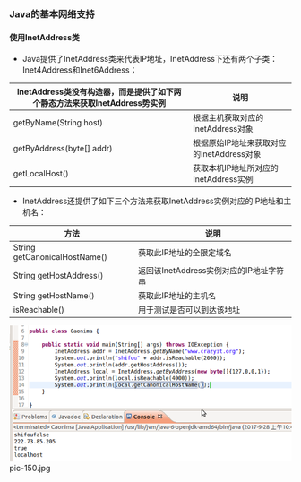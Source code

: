 ### Java的基本网络支持
#### 使用InetAddress类

+ Java提供了InetAddress类来代表IP地址，InetAddress下还有两个子类：Inet4Address和Inet6Address；

|InetAddress类没有构造器，而是提供了如下两个静态方法来获取InetAddress势实例|说明|
|------|-------|
|getByName(String host)|根据主机获取对应的InetAddress对象|
|getByAddress(byte[] addr)|根据原始IP地址来获取对应的InetAddress对象|
|getLocalHost()|获取本机IP地址所对应的InetAddress实例|

+ InetAddress还提供了如下三个方法来获取InetAddress实例对应的IP地址和主机名：

|方法|说明|
|------|------|
|String getCanonicalHostName()|获取此IP地址的全限定域名|
|String getHostAddress()|返回该InetAddress实例对应的IP地址字符串|
|String getHostName()|获取此IP地址的主机名|
|isReachable()|用于测试是否可以到达该地址|

![image](https://github.com/ningbaoqi/Java/blob/master/gif/pic-150.jpg) pic-150.jpg

